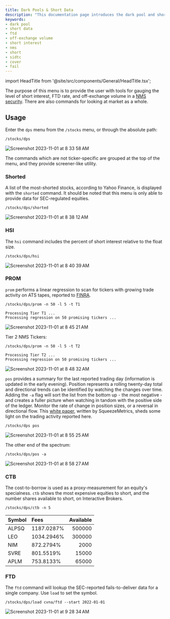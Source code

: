 ```yaml
---
title: Dark Pools & Short Data
description: "This documentation page introduces the dark pool and short data menu, which provides the user with tools for gauging the level of short interest, FTD rate, and off-exchange volume in NMS securities."
keywords:
- dark pool
- short data
- ftd
- off-exchange volume
- short interest
- nms
- short
- sidtc
- cover
- fail
---
```


import HeadTitle from '@site/src/components/General/HeadTitle.tsx';

<HeadTitle title="Dark Pool & Short Data - Stocks - Menus | OpenBB Terminal Docs" />

The purpose of this menu is to provide the user with tools for gauging the level of short interest, FTD rate, and off-exchange volume in a <a href="https://www.law.cornell.edu/cfr/text/17/242.600" target="_blank" rel="noreferrer noopener">NMS security</a>. There are also commands for looking at market as a whole. 

## Usage

Enter the `dps` menu from the `/stocks` menu, or through the absolute path:

```console
/stocks/dps
```

![Screenshot 2023-11-01 at 8 33 58 AM](https://github.com/OpenBB-finance/OpenBBTerminal/assets/85772166/64775307-b79e-4ff6-95dd-ec676e1ab677)

The commands which are not ticker-specific are grouped at the top of the menu, and they provide screener-like utility. 

### Shorted

A list of the most-shorted stocks, according to Yahoo Finance, is displayed with the `shorted` command. It should be noted that this menu is only able to provide data for SEC-regulated equities.

```console
/stocks/dps/shorted
```

![Screenshot 2023-11-01 at 8 38 12 AM](https://github.com/OpenBB-finance/OpenBBTerminal/assets/85772166/d1361b8f-0795-439f-b9f6-ace9cbde068a)

### HSI

The `hsi` command includes the percent of short interest relative to the float size.

```console
/stocks/dps/hsi
```

![Screenshot 2023-11-01 at 8 40 39 AM](https://github.com/OpenBB-finance/OpenBBTerminal/assets/85772166/1287e58b-dbed-44a0-821a-769daebb3f29)

### PROM

`prom` performs a linear regression to scan for tickers with growing trade activity on ATS tapes, reported to <a href="https://otctransparency.finra.org/otctransparency/AtsIssueData" target="_blank" rel="noreferrer noopener">FINRA</a>.

```console
/stocks/dps/prom -n 50 -l 5 -t T1
```

```console
Processing Tier T1 ...
Processing regression on 50 promising tickers ...
```

![Screenshot 2023-11-01 at 8 45 21 AM](https://github.com/OpenBB-finance/OpenBBTerminal/assets/85772166/13b67056-9d94-45f0-b483-41c1da773f0e)


Tier 2 NMS Tickers:

```console
/stocks/dps/prom -n 50 -l 5 -t T2
```

```console
Processing Tier T2 ...
Processing regression on 50 promising tickers ...
```

![Screenshot 2023-11-01 at 8 48 32 AM](https://github.com/OpenBB-finance/OpenBBTerminal/assets/85772166/fab9bb45-fec9-4d51-8b77-0bb9697d8888)



`pos` provides a summary for the last reported trading day (information is updated in the early evening). Position represents a rolling twenty-day total and directional trends can be identified by watching the changes over time. Adding the `-a` flag will sort the list from the bottom up - the most negative - and creates a fuller picture when watching in tandom with the positive side of the ledger. Monitor the rate of change in position sizes, or a reversal in directional flow. This <a href="https://squeezemetrics.com/monitor/download/pdf/short_is_long.pdf?" target="_blank" rel="noreferrer noopener">white paper</a>, written by SqueezeMetrics, sheds some light on the trading activity reported here.

```console
/stocks/dps pos
```

![Screenshot 2023-11-01 at 8 55 25 AM](https://github.com/OpenBB-finance/OpenBBTerminal/assets/85772166/8075ab29-cbac-448c-bfc4-a2ca250f6288)

The other end of the spectrum:

```console
/stocks/dps/pos -a
```

![Screenshot 2023-11-01 at 8 58 27 AM](https://github.com/OpenBB-finance/OpenBBTerminal/assets/85772166/9bd6d148-ae36-4b7b-9faa-79db4dcb93ad)


### CTB

The cost-to-borrow is used as a proxy-measurement for an equity's specialness. `ctb` shows the  most expensive equities to short, and the number shares available to short, on Interactive Brokers.

```console
/stocks/dps/ctb -n 5
```

| Symbol   | Fees       |   Available |
|:---------|:-----------|------------:|
| ALPSQ    | 1187.0287% |      500000 |
| LEO      | 1034.2946% |      300000 |
| NIM      | 872.2794%  |        2000 |
| SVRE     | 801.5519%  |       15000 |
| APLM     | 753.8133%  |       65000 |

### FTD

The `ftd` command will lookup the SEC-reported fails-to-deliver data for a single company.  Use `load` to set the symbol.

```console
/stocks/dps/load cvna/ftd --start 2022-01-01
```

![Screenshot 2023-11-01 at 9 28 34 AM](https://github.com/OpenBB-finance/OpenBBTerminal/assets/85772166/43409271-e306-4f13-9153-8cc322dde851)
